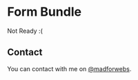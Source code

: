 # Form Bundle

Not Ready :(

## Contact

You can contact with me on [@madforwebs](https://twitter.com/madforwebs).
